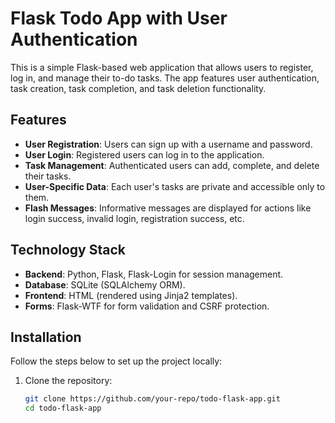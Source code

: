 # Flask Todo App with User Authentication

This is a simple Flask-based web application that allows users to register, log in, and manage their to-do tasks. The app features user authentication, task creation, task completion, and task deletion functionality.

## Features

- **User Registration**: Users can sign up with a username and password.
- **User Login**: Registered users can log in to the application.
- **Task Management**: Authenticated users can add, complete, and delete their tasks.
- **User-Specific Data**: Each user's tasks are private and accessible only to them.
- **Flash Messages**: Informative messages are displayed for actions like login success, invalid login, registration success, etc.
  
## Technology Stack

- **Backend**: Python, Flask, Flask-Login for session management.
- **Database**: SQLite (SQLAlchemy ORM).
- **Frontend**: HTML (rendered using Jinja2 templates).
- **Forms**: Flask-WTF for form validation and CSRF protection.

## Installation

Follow the steps below to set up the project locally:

1. Clone the repository:
   ```bash
   git clone https://github.com/your-repo/todo-flask-app.git
   cd todo-flask-app
